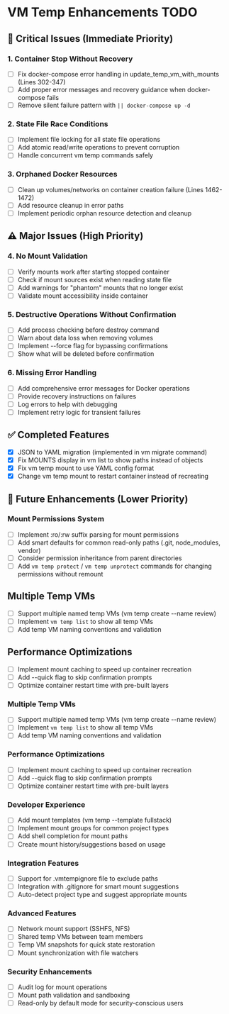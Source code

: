 # VM Temp Enhancements TODO

## 🚨 Critical Issues (Immediate Priority)

### 1. Container Stop Without Recovery
- [ ] Fix docker-compose error handling in update_temp_vm_with_mounts (Lines 302-347)
- [ ] Add proper error messages and recovery guidance when docker-compose fails
- [ ] Remove silent failure pattern with `|| docker-compose up -d`

### 2. State File Race Conditions
- [ ] Implement file locking for all state file operations
- [ ] Add atomic read/write operations to prevent corruption
- [ ] Handle concurrent vm temp commands safely

### 3. Orphaned Docker Resources
- [ ] Clean up volumes/networks on container creation failure (Lines 1462-1472)
- [ ] Add resource cleanup in error paths
- [ ] Implement periodic orphan resource detection and cleanup

## ⚠️ Major Issues (High Priority)

### 4. No Mount Validation
- [ ] Verify mounts work after starting stopped container
- [ ] Check if mount sources exist when reading state file
- [ ] Add warnings for "phantom" mounts that no longer exist
- [ ] Validate mount accessibility inside container

### 5. Destructive Operations Without Confirmation
- [ ] Add process checking before destroy command
- [ ] Warn about data loss when removing volumes
- [ ] Implement --force flag for bypassing confirmations
- [ ] Show what will be deleted before confirmation

### 6. Missing Error Handling
- [ ] Add comprehensive error messages for Docker operations
- [ ] Provide recovery instructions on failures
- [ ] Log errors to help with debugging
- [ ] Implement retry logic for transient failures

## ✅ Completed Features
- [x] JSON to YAML migration (implemented in vm migrate command)
- [x] Fix MOUNTS display in vm list to show paths instead of objects
- [x] Fix vm temp mount to use YAML config format
- [x] Change vm temp mount to restart container instead of recreating

## 🔧 Future Enhancements (Lower Priority)

### Mount Permissions System
- [ ] Implement :ro/:rw suffix parsing for mount permissions
- [ ] Add smart defaults for common read-only paths (.git, node_modules, vendor)
- [ ] Consider permission inheritance from parent directories
- [ ] Add `vm temp protect` / `vm temp unprotect` commands for changing permissions without remount

## Multiple Temp VMs
- [ ] Support multiple named temp VMs (vm temp create --name review)
- [ ] Implement `vm temp list` to show all temp VMs
- [ ] Add temp VM naming conventions and validation

## Performance Optimizations
- [ ] Implement mount caching to speed up container recreation
- [ ] Add --quick flag to skip confirmation prompts
- [ ] Optimize container restart time with pre-built layers

### Multiple Temp VMs
- [ ] Support multiple named temp VMs (vm temp create --name review)
- [ ] Implement `vm temp list` to show all temp VMs
- [ ] Add temp VM naming conventions and validation

### Performance Optimizations
- [ ] Implement mount caching to speed up container recreation
- [ ] Add --quick flag to skip confirmation prompts
- [ ] Optimize container restart time with pre-built layers

### Developer Experience
- [ ] Add mount templates (vm temp --template fullstack)
- [ ] Implement mount groups for common project types
- [ ] Add shell completion for mount paths
- [ ] Create mount history/suggestions based on usage

### Integration Features
- [ ] Support for .vmtempignore file to exclude paths
- [ ] Integration with .gitignore for smart mount suggestions
- [ ] Auto-detect project type and suggest appropriate mounts

### Advanced Features
- [ ] Network mount support (SSHFS, NFS)
- [ ] Shared temp VMs between team members
- [ ] Temp VM snapshots for quick state restoration
- [ ] Mount synchronization with file watchers

### Security Enhancements
- [ ] Audit log for mount operations
- [ ] Mount path validation and sandboxing
- [ ] Read-only by default mode for security-conscious users